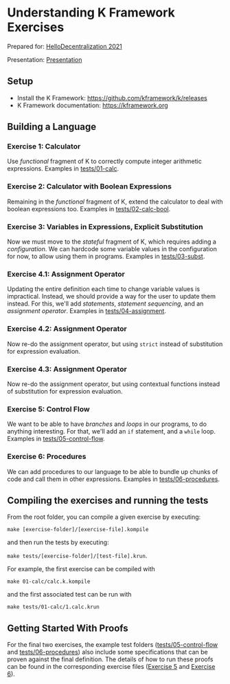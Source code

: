 # Understanding K Framework Exercises

Prepared for: [HelloDecentralization 2021](https://hellodecentralization.com/)

Presentation: [Presentation](presentation.pdf)

## Setup

-   Install the K Framework: <https://github.com/kframework/k/releases>
-   K Framework documentation: <https://kframework.org>

## Building a Language

### Exercise 1: Calculator

Use *functional* fragment of K to correctly compute integer arithmetic expressions.
Examples in [tests/01-calc](tests/01-calc).

### Exercise 2: Calculator with Boolean Expressions

Remaining in the *functional* fragment of K, extend the calculator to deal with boolean expressions too.
Examples in [tests/02-calc-bool](tests/02-calc-bool).

### Exercise 3: Variables in Expressions, Explicit Substitution

Now we must move to the *stateful* fragment of K, which requires adding a *configuration*.
We can hardcode some variable values in the configuration for now, to allow using them in programs.
Examples in [tests/03-subst](tests/03-subst).

### Exercise 4.1: Assignment Operator

Updating the entire definition each time to change variable values is impractical.
Instead, we should provide a way for the user to update them instead.
For this, we'll add *statements*, *statement sequencing*, and an *assignment operator*.
Examples in [tests/04-assignment](tests/04-assignment).

### Exercise 4.2: Assignment Operator

Now re-do the assignment operator, but using `strict` instead of substitution for expression evaluation.

### Exercise 4.3: Assignment Operator

Now re-do the assignment operator, but using contextual functions instead of substitution for expression evaluation.

### Exercise 5: Control Flow

We want to be able to have *branches* and *loops* in our programs, to do anything interesting.
For that, we'll add an `if` statement, and a `while` loop.
Examples in [tests/05-control-flow](tests/05-control-flow).

### Exercise 6: Procedures

We can add procedures to our language to be able to bundle up chunks of code and call them in other expressions.
Examples in [tests/06-procedures](tests/06-procedures).

## Compiling the exercises and running the tests

From the root folder, you can compile a given exercise by executing:

```make [exercise-folder]/[exercise-file].kompile``` 

and then run the tests by executing:

```make tests/[exercise-folder]/[test-file].krun```.

For example, the first exercise can be compiled with 

```
make 01-calc/calc.k.kompile
```

and the first associated test can be run with 

```
make tests/01-calc/1.calc.krun
```

## Getting Started With Proofs

For the final two exercises, the example test folders ([tests/05-control-flow](tests/05-control-flow) and [tests/06-procedures](tests/06-procedures)) also include some specifications that can be proven against the final definition.
The details of how to run these proofs can be found in the corresponding exercise files ([Exercise 5](05-control-flow/README.md) and [Exercise 6](06-procedures/README.md)).

